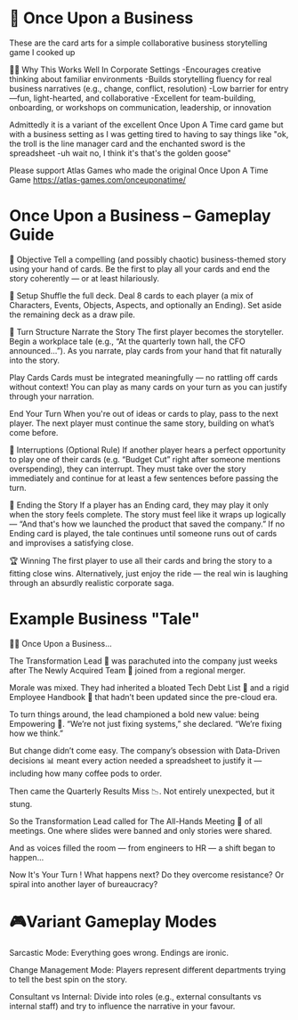 📖 Once Upon a Business
========================
These are the card arts for a simple collaborative business storytelling game I cooked up

🧑‍💼 Why This Works Well In Corporate Settings
-Encourages creative thinking about familiar environments
-Builds storytelling fluency for real business narratives (e.g., change, conflict, resolution)
-Low barrier for entry—fun, light-hearted, and collaborative
-Excellent for team-building, onboarding, or workshops on communication, leadership, or innovation

Admittedly it is a variant of the excellent Once Upon A Time card game but with a business setting as I was getting tired to having to say things like "ok, the troll is the line manager card and the enchanted sword is the spreadsheet -uh wait no, I think it's that's the golden goose"

Please support Atlas Games who made the original Once Upon A Time Game https://atlas-games.com/onceuponatime/


Once Upon a Business – Gameplay Guide
=====================================
🎯 Objective
Tell a compelling (and possibly chaotic) business-themed story using your hand of cards. Be the first to play all your cards and end the story coherently — or at least hilariously.

🧩 Setup
Shuffle the full deck.
Deal 8 cards to each player (a mix of Characters, Events, Objects, Aspects, and optionally an Ending).
Set aside the remaining deck as a draw pile.

🔄 Turn Structure
Narrate the Story
The first player becomes the storyteller.
Begin a workplace tale (e.g., “At the quarterly town hall, the CFO announced…”).
As you narrate, play cards from your hand that fit naturally into the story.

Play Cards
Cards must be integrated meaningfully — no rattling off cards without context!
You can play as many cards on your turn as you can justify through your narration.

End Your Turn
When you're out of ideas or cards to play, pass to the next player.
The next player must continue the same story, building on what’s come before.

🔁 Interruptions (Optional Rule)
If another player hears a perfect opportunity to play one of their cards (e.g. “Budget Cut” right after someone mentions overspending), they can interrupt.
They must take over the story immediately and continue for at least a few sentences before passing the turn.

🏁 Ending the Story
If a player has an Ending card, they may play it only when the story feels complete.
The story must feel like it wraps up logically — “And that's how we launched the product that saved the company.”
If no Ending card is played, the tale continues until someone runs out of cards and improvises a satisfying close.

🏆 Winning
The first player to use all their cards and bring the story to a fitting close wins.
Alternatively, just enjoy the ride — the real win is laughing through an absurdly realistic corporate saga.

Example Business "Tale"
=======================

🧑‍💼 Once Upon a Business...

The Transformation Lead 🔄 was parachuted into the company just weeks after The Newly Acquired Team 🤝 joined from a regional merger.

Morale was mixed. They had inherited a bloated Tech Debt List 🧱 and a rigid Employee Handbook 📘 that hadn’t been updated since the pre-cloud era.

To turn things around, the lead championed a bold new value: being Empowering 💪. “We’re not just fixing systems,” she declared. “We’re fixing how we think.”

But change didn’t come easy. The company’s obsession with Data-Driven decisions 📊 meant every action needed a spreadsheet to justify it — including how many coffee pods to order.

Then came the Quarterly Results Miss 📉. Not entirely unexpected, but it stung.

So the Transformation Lead called for The All-Hands Meeting 📣 of all meetings. One where slides were banned and only stories were shared.

And as voices filled the room — from engineers to HR — a shift began to happen...

Now It's Your Turn ! What happens next? Do they overcome resistance? Or spiral into another layer of bureaucracy?


🎮Variant Gameplay Modes
=========================
Sarcastic Mode: Everything goes wrong. Endings are ironic.

Change Management Mode: Players represent different departments trying to tell the best spin on the story.

Consultant vs Internal: Divide into roles (e.g., external consultants vs internal staff) and try to influence the narrative in your favour.
